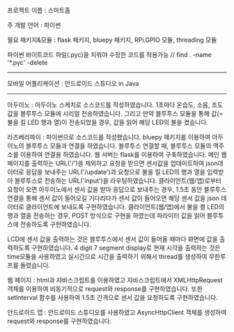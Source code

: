 프로젝트 이름 : 스마트홈

주 개발 언어 : 파이썬 

필요 패키지&모듈 : flask 패키지, bluepy 패키지, RPi.GPIO 모듈, threading 모듈 

파이썬 바이트코드 파일(.pyc)을 지워야 수정한 코드를 적용가능 // find . -name '*.pyc' -delete 

----------------------------------------------------------------------------------------

모바일 어플리케이션 : 안드로이드 스튜디오 in Java

----------------------------------------------------------------------------------------

아두이노 : 아두이노 스케치로 소스코드를 작성하였습니다. 1초마다 온습도, 소음, 조도 값을 블루투스 모듈에 시리얼 전송하였습니다. 그리고 만약 블루투스 모듈을 통해 값(= 불을 킬 LED 행과 열)이 전송되었을 경우, 값을 읽어 해당 LED의 불을 켰습니다.    

라즈베리파이 : 파이썬으로 소스코드를 작성했습니다. bluepy 패키지를 이용하여 아두이노의 블루투스 모듈과 연결을 하였습니다. 블루투스 연결할 때, 블루투스 모듈의 맥주소를 이용하여 연결을 하였습니다. 웹 서버는 flask를 이용하여 구축하였습니다. 메인 웹 페이지를 출력하는 URL('/')을 제외하고 요청을 받으면 센서값을 업데이트하여 json데이터로 응답을 보내주는 URL('/update')과 요청으로 불을 킬 LED의 행과 열을 입력받아 블루투스로 전송하는 URL('input')을 라우팅하였습니다. 
클라이언트(웹/앱)로부터 요청이 오면 아두이노에서 센서 값을 받아 응답으로 보내주는 경우, 1.5초 동안 블루투스 연결을 통해 센서 값이 들어오길 기다리다가 센서 값이 들어오면 해당 센서 값을 json 데이터로 클라이언트에 보내도록 구현하였습니다.
클라이언트(웹/앱)에서 불을 켤 LED의 행과 열을 전송하는 경우, POST 방식으로 구현을 하였는데 파라미터 값을 읽어 블루투스에 전송하도록 구현하였습니다.

LCD에 센서 값을 출력하는 것은 블루투스에서 센서 값이 들어올 때마다 화면에 값을 출력하도록 구현하였습니다.
4 digit 7 segment display로 현재 시각을 출력하는 것은 time모듈을 사용하였고 실시간으로 시간을 출력하기 위해서 thread를 생성하여 무한루프를 돌렸습니다.

웹 페이지 : html과 자바스크립트를 이용하였고 자바스크립트에서 XMLHttpRequest객체를 이용하여 비동기적으로 request와 response를 구현하였습니다. 또한 setInterval 함수를 사용하여 1.5초 간격으로 센서 값을 요청하도록 구현하였습니다.

안드로이드 앱 : 안드로이드 스튜디오를 사용하였고 AsyncHttpClient 객체를 생성하여 request와 response를 구현하였습니다.
